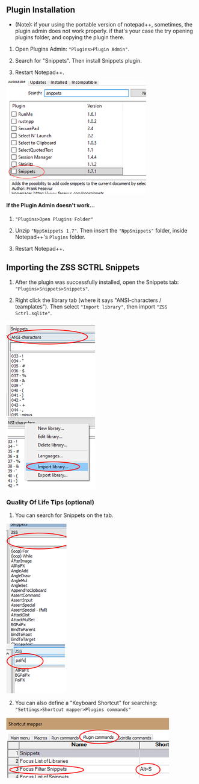 ## Plugin Installation
* (Note): if your using the portable version of notepad++, sometimes, the plugin admin does not work properly.
if that's your case the try opening plugins folder, and copying the plugin there.

1. Open Plugins Admin: ```"Plugins>Plugin Admin"```.

2. Search for "Snippets". Then install Snippets plugin.

3. Restart Notepad++.

![images](images/admin.png)


#### If the Plugin Admin doesn't work...

1. ```"Plugins>Open Plugins Folder"```

2. Unzip ```"NppSnippets 1.7"```. Then insert the ```"NppSnippets"``` folder, inside Notepad++'s ```Plugins``` folder.

3. Restart Notepad++.


## Importing the ZSS SCTRL Snippets

1. After the plugin was successfully installed, open the Snippets tab: ```"Plugins>Snippets>Snippets"```.

2. Right click the library tab (where it says "ANSI-characters / teamplates"). Then select ```"Import library"```, 
then import ```"ZSS Sctrl.sqlite"```.

![gg](images/import.png)


### Quality Of Life Tips (optional)
1. You can search for Snippets on the tab.

![img](images/search.png)

2. You can also define a "Keyboard Shortcut" for searching: ```"Settings>Shortcut mapper>Plugins commands"```

![filter](images/filter.png)
